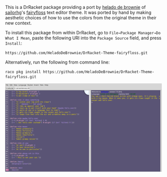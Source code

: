 This is a DrRacket package providing a port by [helado de brownie] of [sailorhg]'s [fairyfloss] text editor theme. It was ported by hand by making aesthetic choices of how to use the colors from the original theme in their new context.

To install this package from within DrRacket, go to `File→Package Manager→Do What I Mean`, paste the following URI into the `Package Source` field, and press `Install`:

    https://github.com/HeladoDeBrownie/DrRacket-Theme-fairyfloss.git

Alternatively, run the following from command line:

    raco pkg install https://github.com/HeladoDeBrownie/DrRacket-Theme-fairyfloss.git

[helado de brownie]:    https://github.com/HeladoDeBrownie
[sailorhg]:             https://github.com/sailorhg
[fairyfloss]:           https://github.com/sailorhg/fairyfloss

![screenshot](screenshot.png)